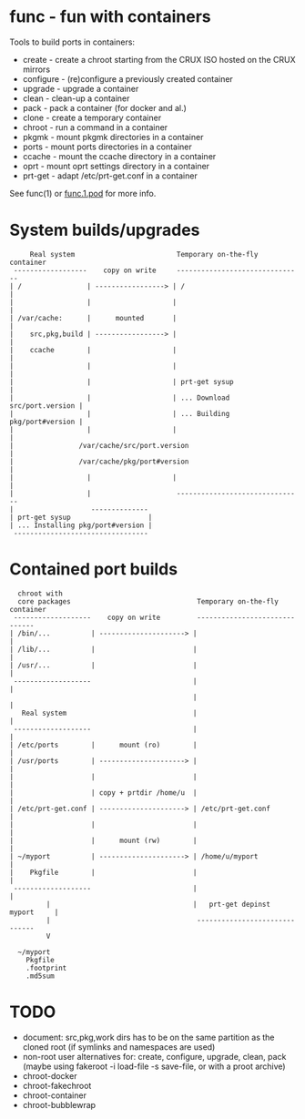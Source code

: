 # func - fun with containers

Tools to build ports in containers:

  - create - create a chroot starting from the CRUX ISO hosted on the CRUX mirrors
  - configure - (re)configure a previously created container
  - upgrade - upgrade a container
  - clean - clean-up a container
  - pack - pack a container (for docker and al.)
  - clone - create a temporary container
  - chroot - run a command in a container
  - pkgmk - mount pkgmk directories in a container
  - ports - mount ports directories in a container
  - ccache - mount the ccache directory in a container
  - oprt - mount oprt settings directory in a container
  - prt-get - adapt /etc/prt-get.conf in a container

See func(1) or [func.1.pod](src/func.1.pod) for more info.

# System builds/upgrades

```
     Real system                         Temporary on-the-fly container
 ------------------    copy on write     -------------------------------
| /                | -----------------> | /                             |
|                  |                    |                               |
| /var/cache:      |      mounted       |                               |
|    src,pkg,build | -----------------> |                               |
|    ccache        |                    |                               |
|                  |                    |                               |
|                  |                    | prt-get sysup                 |
|                  |                    | ... Download src/port.version |
|                  |                    | ... Building pkg/port#version |
|                  |                    |                               |
|                /var/cache/src/port.version                            |
|                /var/cache/pkg/port#version                            |
|                  |                    |                               |
|                  |                     -------------------------------
|                   --------------
| prt-get sysup                   |
| ... Installing pkg/port#version |
 ---------------------------------
```

# Contained port builds

```
  chroot with
  core packages                               Temporary on-the-fly container
 -------------------    copy on write         ------------------------------
| /bin/...          | ---------------------> |                              |
| /lib/...          |                        |                              |
| /usr/...          |                        |                              |
 -------------------                         |                              |
                                             |                              |
   Real system                               |                              |
 -------------------                         |                              |
| /etc/ports        |      mount (ro)        |                              |
| /usr/ports        | ---------------------> |                              |
|                   |                        |                              |
|                   | copy + prtdir /home/u  |                              |
| /etc/prt-get.conf | ---------------------> | /etc/prt-get.conf            |
|                   |                        |                              |
|                   |      mount (rw)        |                              |
| ~/myport          | ---------------------> | /home/u/myport               |
|    Pkgfile        |                        |                              |
 -------------------                         |                              |
         |                                   |   prt-get depinst myport     |
         |                                    ------------------------------
         V

  ~/myport
    Pkgfile
    .footprint
    .md5sum

```

# TODO

  - document: src,pkg,work dirs has to be on the same partition as the cloned root (if symlinks and namespaces are used)
  - non-root user alternatives for: create, configure, upgrade, clean, pack (maybe using fakeroot -i load-file -s save-file, or with a proot archive)
  - chroot-docker
  - chroot-fakechroot
  - chroot-container
  - chroot-bubblewrap
